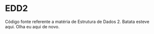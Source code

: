 # EDD2
Código fonte referente a matéria de Estrutura de Dados 2.
Batata esteve aqui.
Olha eu aqui de novo.

